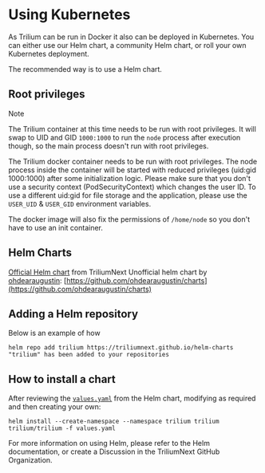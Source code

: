 # Using Kubernetes
As Trilium can be run in Docker it also can be deployed in Kubernetes. You can either use our Helm chart, a community Helm chart, or roll your own Kubernetes deployment.

The recommended way is to use a Helm chart.

## Root privileges

> [!NOTE]
> The Trilium container at this time needs to be run with root privileges. It will swap to UID and GID `1000:1000` to run the `node` process after execution though, so the main process doesn't run with root privileges.

The Trilium docker container needs to be run with root privileges. The node process inside the container will be started with reduced privileges (uid:gid 1000:1000) after some initialization logic. Please make sure that you don't use a security context (PodSecurityContext) which changes the user ID. To use a different uid:gid for file storage and the application, please use the `USER_UID` & `USER_GID` environment variables.

The docker image will also fix the permissions of `/home/node` so you don't have to use an init container.

## Helm Charts

[Official Helm chart](https://github.com/TriliumNext/helm-charts) from TriliumNext Unofficial helm chart by [ohdearaugustin](https://github.com/ohdearaugustin): [https://github.com/ohdearaugustin/charts](https://github.com/ohdearaugustin/charts)

## Adding a Helm repository

Below is an example of how

```
helm repo add trilium https://triliumnext.github.io/helm-charts
"trilium" has been added to your repositories
```

## How to install a chart

After reviewing the [`values.yaml`](https://github.com/TriliumNext/helm-charts/blob/main/charts/trilium/values.yaml) from the Helm chart, modifying as required and then creating your own:

```
helm install --create-namespace --namespace trilium trilium trilium/trilium -f values.yaml
```

For more information on using Helm, please refer to the Helm documentation, or create a Discussion in the TriliumNext GitHub Organization.